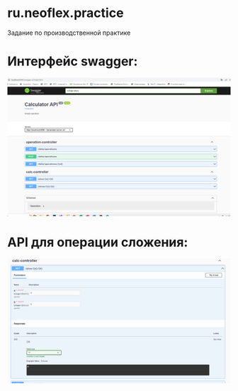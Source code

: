 # ru.neoflex.practice
Задание по производственной практике
# Интерфейс swagger:
![Swagger](https://github.com/k0v1nar/ru.neoflex.practice/raw/main/Screenshot/Swagger.PNG)
# API для операции сложения:
![API PLUS](https://github.com/k0v1nar/ru.neoflex.practice/raw/main/Screenshot/API_for_plus_operation.PNG)
